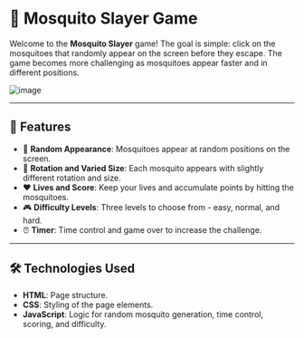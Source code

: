 # 🦟 Mosquito Slayer Game

Welcome to the **Mosquito Slayer** game! The goal is simple: click on the mosquitoes that randomly appear on the screen before they escape. The game becomes more challenging as mosquitoes appear faster and in different positions.

![image](https://github.com/user-attachments/assets/a4d690eb-7e3d-43d2-aca8-9fb088de4edc)

---

## 🚀 Features

- 🦟 **Random Appearance**: Mosquitoes appear at random positions on the screen.
- 🔄 **Rotation and Varied Size**: Each mosquito appears with slightly different rotation and size.
- ❤️ **Lives and Score**: Keep your lives and accumulate points by hitting the mosquitoes.
- 🎮 **Difficulty Levels**: Three levels to choose from - easy, normal, and hard.
- ⏰ **Timer**: Time control and game over to increase the challenge.

---

## 🛠️ Technologies Used

- **HTML**: Page structure.
- **CSS**: Styling of the page elements.
- **JavaScript**: Logic for random mosquito generation, time control, scoring, and difficulty.

